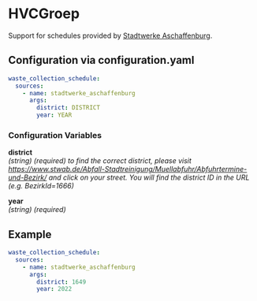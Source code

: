 # HVCGroep

Support for schedules provided by [Stadtwerke Aschaffenburg](https://www.stwab.de/).

## Configuration via configuration.yaml

```yaml
waste_collection_schedule:
  sources:
    - name: stadtwerke_aschaffenburg
      args:
        district: DISTRICT
        year: YEAR
```

### Configuration Variables

**district**<br>
*(string) (required)*
*to find the correct district, please visit https://www.stwab.de/Abfall-Stadtreinigung/Muellabfuhr/Abfuhrtermine-und-Bezirk/ and click on your street. You will find the district ID in the URL (e.g. BezirkId=1666)*

**year**<br>
*(string) (required)*

## Example

```yaml
waste_collection_schedule:
  sources:
    - name: stadtwerke_aschaffenburg
      args:
        district: 1649
        year: 2022
```
